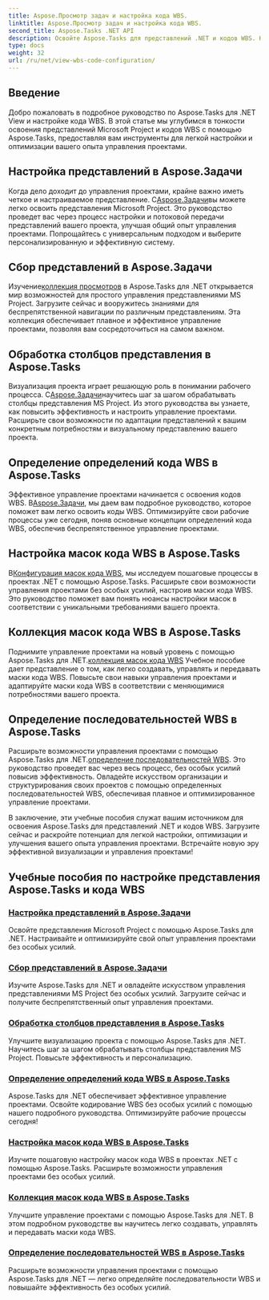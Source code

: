 ```yaml
---
title: Aspose.Просмотр задач и настройка кода WBS.
linktitle: Aspose.Просмотр задач и настройка кода WBS.
second_title: Aspose.Tasks .NET API
description: Освойте Aspose.Tasks для представлений .NET и кодов WBS. Настройте управление проектами с помощью наших пошаговых руководств. Загрузите сейчас и получите полную визуализацию проекта.
type: docs
weight: 32
url: /ru/net/view-wbs-code-configuration/
---
```


## Введение

Добро пожаловать в подробное руководство по Aspose.Tasks для .NET View и настройке кода WBS. В этой статье мы углубимся в тонкости освоения представлений Microsoft Project и кодов WBS с помощью Aspose.Tasks, предоставляя вам инструменты для легкой настройки и оптимизации вашего опыта управления проектами.

## Настройка представлений в Aspose.Задачи

 Когда дело доходит до управления проектами, крайне важно иметь четкое и настраиваемое представление. С[Aspose.Задачи](./configuring-views/)вы можете легко освоить представления Microsoft Project. Это руководство проведет вас через процесс настройки и потоковой передачи представлений вашего проекта, улучшая общий опыт управления проектами. Попрощайтесь с универсальным подходом и выберите персонализированную и эффективную систему.

## Сбор представлений в Aspose.Задачи

 Изучение[коллекция просмотров](./view-collection/) в Aspose.Tasks для .NET открывается мир возможностей для простого управления представлениями MS Project. Загрузите сейчас и вооружитесь знаниями для беспрепятственной навигации по различным представлениям. Эта коллекция обеспечивает плавное и эффективное управление проектами, позволяя вам сосредоточиться на самом важном.

## Обработка столбцов представления в Aspose.Tasks

 Визуализация проекта играет решающую роль в понимании рабочего процесса. С[Aspose.Задачи](./view-columns/)научитесь шаг за шагом обрабатывать столбцы представления MS Project. Из этого руководства вы узнаете, как повысить эффективность и настроить управление проектами. Расширьте свои возможности по адаптации представлений к вашим конкретным потребностям и визуальному представлению вашего проекта.

## Определение определений кода WBS в Aspose.Tasks

 Эффективное управление проектами начинается с освоения кодов WBS. В[Aspose.Задачи](./wbs-code-definitions/), мы даем вам подробное руководство, которое поможет вам легко освоить коды WBS. Оптимизируйте свои рабочие процессы уже сегодня, поняв основные концепции определений кода WBS, обеспечив беспрепятственное управление проектами.

## Настройка масок кода WBS в Aspose.Tasks

 В[Конфигурация масок кода WBS](./wbs-code-masks/), мы исследуем пошаговые процессы в проектах .NET с помощью Aspose.Tasks. Расширьте свои возможности управления проектами без особых усилий, настроив маски кода WBS. Это руководство поможет вам понять нюансы настройки масок в соответствии с уникальными требованиями вашего проекта.

## Коллекция масок кода WBS в Aspose.Tasks

 Поднимите управление проектами на новый уровень с помощью Aspose.Tasks для .NET.[коллекция масок кода WBS](./wbs-code-mask-collection/) Учебное пособие дает представление о том, как легко создавать, управлять и передавать маски кода WBS. Повысьте свои навыки управления проектами и адаптируйте маски кода WBS в соответствии с меняющимися потребностями вашего проекта.

## Определение последовательностей WBS в Aspose.Tasks

 Расширьте возможности управления проектами с помощью Aspose.Tasks для .NET.[определение последовательностей WBS](./wbs-sequences/). Это руководство проведет вас через весь процесс, без особых усилий повысив эффективность. Овладейте искусством организации и структурирования своих проектов с помощью определенных последовательностей WBS, обеспечивая плавное и оптимизированное управление проектами.

В заключение, эти учебные пособия служат вашим источником для освоения Aspose.Tasks для представлений .NET и кодов WBS. Загрузите сейчас и раскройте потенциал для легкой настройки, оптимизации и улучшения вашего опыта управления проектами. Встречайте новую эру эффективной визуализации и управления проектами!
## Учебные пособия по настройке представления Aspose.Tasks и кода WBS
### [Настройка представлений в Aspose.Задачи](./configuring-views/)
Освойте представления Microsoft Project с помощью Aspose.Tasks для .NET. Настраивайте и оптимизируйте свой опыт управления проектами без особых усилий.
### [Сбор представлений в Aspose.Задачи](./view-collection/)
Изучите Aspose.Tasks для .NET и овладейте искусством управления представлениями MS Project без особых усилий. Загрузите сейчас и получите беспрепятственный опыт управления проектами.
### [Обработка столбцов представления в Aspose.Tasks](./view-columns/)
Улучшите визуализацию проекта с помощью Aspose.Tasks для .NET. Научитесь шаг за шагом обрабатывать столбцы представления MS Project. Повысьте эффективность и персонализацию.
### [Определение определений кода WBS в Aspose.Tasks](./wbs-code-definitions/)
Aspose.Tasks для .NET обеспечивает эффективное управление проектами. Освойте кодирование WBS без особых усилий с помощью нашего подробного руководства. Оптимизируйте рабочие процессы сегодня!
### [Настройка масок кода WBS в Aspose.Tasks](./wbs-code-masks/)
Изучите пошаговую настройку масок кода WBS в проектах .NET с помощью Aspose.Tasks. Расширьте возможности управления проектами без особых усилий.
### [Коллекция масок кода WBS в Aspose.Tasks](./wbs-code-mask-collection/)
Улучшите управление проектами с помощью Aspose.Tasks для .NET. В этом подробном руководстве вы научитесь легко создавать, управлять и передавать маски кода WBS.
### [Определение последовательностей WBS в Aspose.Tasks](./wbs-sequences/)
Расширьте возможности управления проектами с помощью Aspose.Tasks для .NET — легко определяйте последовательности WBS и повышайте эффективность без особых усилий.